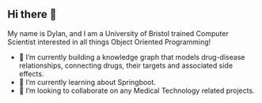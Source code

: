 ## Hi there 👋

My name is Dylan, and I am a University of Bristol trained Computer Scientist interested in all things Object Oriented Programming!

- 🔭 I’m currently building a knowledge graph that models drug-disease relationships, connecting drugs, their targets and associated side effects.
- 🌱 I’m currently learning about Springboot.
- 👯 I’m looking to collaborate on any Medical Technology related projects.


<!--
**dxlxnhxxe/dxlxnhxxe** is a ✨ _special_ ✨ repository because its `README.md` (this file) appears on your GitHub profile.

Here are some ideas to get you started:

- 🔭 I’m currently working on ...
- 🌱 I’m currently learning ...
- 👯 I’m looking to collaborate on ...
- 🤔 I’m looking for help with ...
- 💬 Ask me about ...
- 📫 How to reach me: ...
- 😄 Pronouns: ...
- ⚡ Fun fact: ...
-->
